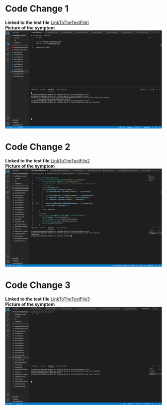 # Code Change 1 

**Linked to the test file** 
[LinkToTheTestFile1](https://github.com/Salam-Aboul-Hosn/markdown-parse/commit/fe48eaa3de504613f4dc99fb3419e9c293c6fec0) \
**Picture of the symptom** 
![Image](symptom1.png)

# Code Change 2
**Linked to the test file** 
[LinkToTheTestFile2](https://github.com/Salam-Aboul-Hosn/markdown-parse/commit/68ef65cd56ee8afb30c0542444c3e2de58c67895) \
**Picture of the symptom** 
![Image](symptom2.png)


# Code Change 3
**Linked to the test file** 
[LinkToTheTestFile3](https://github.com/Salam-Aboul-Hosn/markdown-parse/commit/a06a975192b0d64625d74f976d0c3c3ec2418fc4) \
**Picture of the symptom** 
![Image](symptom3.png)
